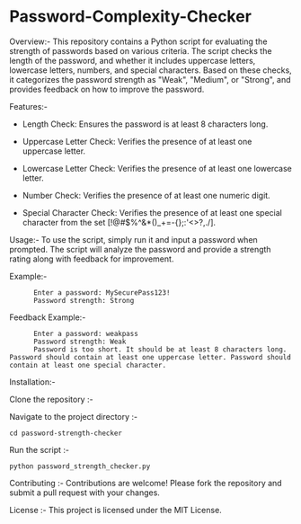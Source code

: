 # Password-Complexity-Checker

Overview:-
This repository contains a Python script for evaluating the strength of passwords based on various criteria. The script checks the length of the password, and whether it includes uppercase letters, lowercase letters, numbers, and special characters. Based on these checks, it categorizes the password strength as "Weak", "Medium", or "Strong", and provides feedback on how to improve the password.


Features:-
- Length Check: Ensures the password is at least 8 characters long.

- Uppercase Letter Check: Verifies the presence of at least one uppercase letter.

- Lowercase Letter Check: Verifies the presence of at least one lowercase letter.

- Number Check: Verifies the presence of at least one numeric digit.

- Special Character Check: Verifies the presence of at least one special character from the set [!@#$%^&*()_+=-{};:'<>?,./].



Usage:-
To use the script, simply run it and input a password when prompted. The script will analyze the password and provide a strength rating along with feedback for improvement.


Example:- 
          
          Enter a password: MySecurePass123!
          Password strength: Strong


Feedback Example:- 

          Enter a password: weakpass
          Password strength: Weak
          Password is too short. It should be at least 8 characters long. Password should contain at least one uppercase letter. Password should contain at least one special character.


Installation:-

Clone the repository :-




Navigate to the project directory :-
                                    
    cd password-strength-checker

Run the script :-

    python password_strength_checker.py



Contributing :- Contributions are welcome! Please fork the repository and submit a pull request with your changes.


License :- This project is licensed under the MIT License.














